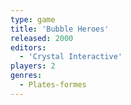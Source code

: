 ```yaml
---
type: game
title: 'Bubble Heroes'
released: 2000
editors: 
  - 'Crystal Interactive'
players: 2
genres:
  - Plates-formes
---
```

